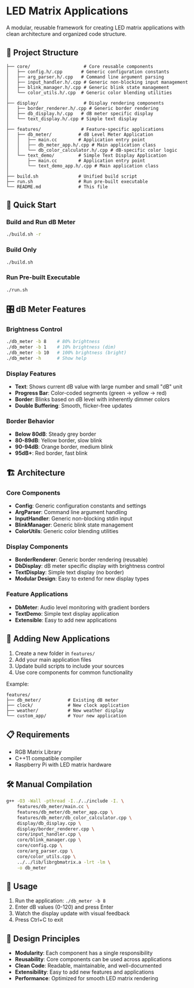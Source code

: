 # LED Matrix Applications

A modular, reusable framework for creating LED matrix applications with clean architecture and organized code structure.

## 📁 Project Structure

```
├── core/                    # Core reusable components
│   ├── config.h/.cpp       # Generic configuration constants
│   ├── arg_parser.h/.cpp   # Command line argument parsing
│   ├── input_handler.h/.cpp # Generic non-blocking input management
│   ├── blink_manager.h/.cpp # Generic blink state management
│   └── color_utils.h/.cpp  # Generic color blending utilities
│
├── display/                 # Display rendering components
│   ├── border_renderer.h/.cpp # Generic border rendering
│   ├── db_display.h/.cpp   # dB meter specific display
│   └── text_display.h/.cpp # Simple text display
│
├── features/               # Feature-specific applications
│   ├── db_meter/          # dB Level Meter Application
│   │   ├── main.cc        # Application entry point
│   │   ├── db_meter_app.h/.cpp # Main application class
│   │   └── db_color_calculator.h/.cpp # dB-specific color logic
│   └── text_demo/         # Simple Text Display Application
│       ├── main.cc        # Application entry point
│       └── text_demo_app.h/.cpp # Main application class
│
├── build.sh               # Unified build script
├── run.sh                 # Run pre-built executable
└── README.md              # This file
```

## 🚀 Quick Start

### Build and Run dB Meter
```bash
./build.sh -r
```

### Build Only
```bash
./build.sh
```

### Run Pre-built Executable
```bash
./run.sh
```

## 🎛️ dB Meter Features

### Brightness Control
```bash
./db_meter -b 8    # 80% brightness
./db_meter -b 1    # 10% brightness (dim)
./db_meter -b 10   # 100% brightness (bright)
./db_meter -h      # Show help
```

### Display Features
- **Text**: Shows current dB value with large number and small "dB" unit
- **Progress Bar**: Color-coded segments (green → yellow → red)
- **Border**: Blinks based on dB level with inherently dimmer colors
- **Double Buffering**: Smooth, flicker-free updates

### Border Behavior
- **Below 80dB**: Steady grey border
- **80-89dB**: Yellow border, slow blink
- **90-94dB**: Orange border, medium blink
- **95dB+**: Red border, fast blink

## 🏗️ Architecture

### Core Components
- **Config**: Generic configuration constants and settings
- **ArgParser**: Command line argument handling
- **InputHandler**: Generic non-blocking stdin input
- **BlinkManager**: Generic blink state management
- **ColorUtils**: Generic color blending utilities

### Display Components
- **BorderRenderer**: Generic border rendering (reusable)
- **DbDisplay**: dB meter specific display with brightness control
- **TextDisplay**: Simple text display (no border)
- **Modular Design**: Easy to extend for new display types

### Feature Applications
- **DbMeter**: Audio level monitoring with gradient borders
- **TextDemo**: Simple text display application
- **Extensible**: Easy to add new applications

## 🔧 Adding New Applications

1. Create a new folder in `features/`
2. Add your main application files
3. Update build scripts to include your sources
4. Use core components for common functionality

Example:
```
features/
├── db_meter/          # Existing dB meter
├── clock/             # New clock application
├── weather/           # New weather display
└── custom_app/        # Your new application
```

## 📋 Requirements

- RGB Matrix Library
- C++11 compatible compiler
- Raspberry Pi with LED matrix hardware

## 🛠️ Manual Compilation

```bash
g++ -O3 -Wall -pthread -I../../include -I. \
    features/db_meter/main.cc \
    features/db_meter/db_meter_app.cpp \
    features/db_meter/db_color_calculator.cpp \
    display/db_display.cpp \
    display/border_renderer.cpp \
    core/input_handler.cpp \
    core/blink_manager.cpp \
    core/config.cpp \
    core/arg_parser.cpp \
    core/color_utils.cpp \
    ../../lib/librgbmatrix.a -lrt -lm \
    -o db_meter
```

## 📝 Usage

1. Run the application: `./db_meter -b 8`
2. Enter dB values (0-120) and press Enter
3. Watch the display update with visual feedback
4. Press Ctrl+C to exit

## 🎯 Design Principles

- **Modularity**: Each component has a single responsibility
- **Reusability**: Core components can be used across applications
- **Clean Code**: Readable, maintainable, and well-documented
- **Extensibility**: Easy to add new features and applications
- **Performance**: Optimized for smooth LED matrix rendering
